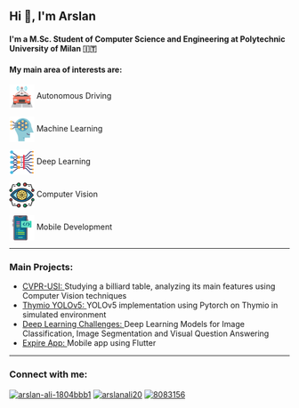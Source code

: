 <h2>Hi 👋, I'm Arslan</h2>
<h4>I'm a M.Sc. Student of Computer Science and Engineering at Polytechnic University of Milan 🇮🇹</h4>
<h4>My main area of interests are:</h4>


<a href="https://www.flaticon.com/authors/juicy-fish"><img src="Assets/self-driving.png" valign="middle" width="45"></a> Autonomous Driving

<a href="https://www.flaticon.com/authors/juicy-fish"><img src="Assets/machine-learning.png" valign="middle" width="45"></a> Machine Learning

<a href="https://www.flaticon.com/authors/juicy-fish"><img src="Assets/deep-learning.png" valign="middle" width="45"></a> Deep Learning

<a href="https://www.flaticon.com/authors/juicy-fish"><img src="Assets/vision.png" valign="middle" width="45"></a> Computer Vision

<a href="https://www.flaticon.com/authors/juicy-fish"><img src="Assets/development.png" valign="middle" width="45"></a> Mobile Development


---
<h3>Main Projects:</h3>

<ul>
  <li><a href="https://github.com/arstek131/CVPR-project-USI">CVPR-USI: </a>Studying a billiard table, analyzing its main features using Computer Vision techniques</li>
  <li><a href="https://github.com/arstek131/Thymio-Discovers-USI">Thymio YOLOv5: </a>YOLOv5 implementation using Pytorch on Thymio in simulated environment</li>
  <li><a href="https://github.com/arstek131/an2dl-ali-menta-sorrentino">Deep Learning Challenges: </a>Deep Learning Models for Image Classification, Image Segmentation and Visual Question Answering</li>
  <li><a href="https://github.com/arstek131/Expire_App">Expire App: </a>Mobile app using Flutter</li>
</ul> 

---
<h3 align="left">Connect with me:</h3>
<p align="left">
  <a href="https://linkedin.com/in/arslan-ali-1804bbb1" target="blank"><img align="center" src="https://raw.githubusercontent.com/rahuldkjain/github-profile-readme-generator/master/src/images/icons/Social/linked-in-alt.svg" alt="arslan-ali-1804bbb1" height="30" width="40" /></a>
<a href="https://twitter.com/arslanali20" target="blank"><img align="center" src="https://raw.githubusercontent.com/rahuldkjain/github-profile-readme-generator/master/src/images/icons/Social/twitter.svg" alt="arslanali20" height="30" width="40" /></a>
<a href="https://stackoverflow.com/users/8083156" target="blank"><img align="center" src="https://raw.githubusercontent.com/rahuldkjain/github-profile-readme-generator/master/src/images/icons/Social/stack-overflow.svg" alt="8083156" height="30" width="40" /></a>
</p>

